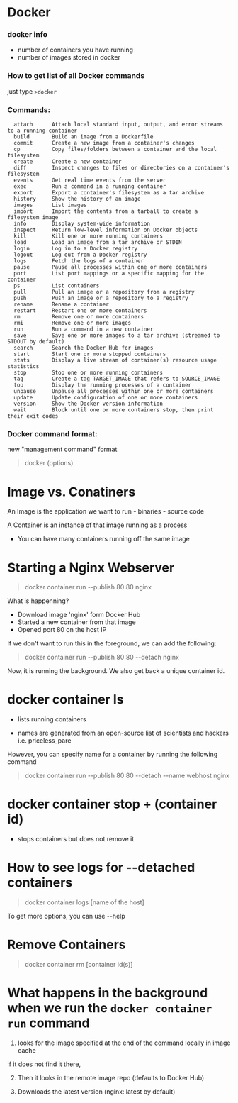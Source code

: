 # Docker 

### docker info
- number of containers you have running
- number of images stored in docker


### How to get list of all Docker commands

just type `>docker`

### Commands:
```
  attach      Attach local standard input, output, and error streams to a running container
  build       Build an image from a Dockerfile
  commit      Create a new image from a container's changes
  cp          Copy files/folders between a container and the local filesystem
  create      Create a new container
  diff        Inspect changes to files or directories on a container's filesystem
  events      Get real time events from the server
  exec        Run a command in a running container
  export      Export a container's filesystem as a tar archive
  history     Show the history of an image
  images      List images
  import      Import the contents from a tarball to create a filesystem image
  info        Display system-wide information
  inspect     Return low-level information on Docker objects
  kill        Kill one or more running containers
  load        Load an image from a tar archive or STDIN
  login       Log in to a Docker registry
  logout      Log out from a Docker registry
  logs        Fetch the logs of a container
  pause       Pause all processes within one or more containers
  port        List port mappings or a specific mapping for the container
  ps          List containers
  pull        Pull an image or a repository from a registry
  push        Push an image or a repository to a registry
  rename      Rename a container
  restart     Restart one or more containers
  rm          Remove one or more containers
  rmi         Remove one or more images
  run         Run a command in a new container
  save        Save one or more images to a tar archive (streamed to STDOUT by default)
  search      Search the Docker Hub for images
  start       Start one or more stopped containers
  stats       Display a live stream of container(s) resource usage statistics
  stop        Stop one or more running containers
  tag         Create a tag TARGET_IMAGE that refers to SOURCE_IMAGE
  top         Display the running processes of a container
  unpause     Unpause all processes within one or more containers
  update      Update configuration of one or more containers
  version     Show the Docker version information
  wait        Block until one or more containers stop, then print their exit codes
```


### Docker command format:

new "management command" format 

> docker <command> <sub-command> (options)


# Image vs. Conatiners

An Image is the application we want to run
	- binaries
	- source code

A Container is an instance of that image running as a process
- You can have many containers running off the same image

# Starting a Nginx Webserver

> docker container run --publish 80:80 nginx

What is happenning? 
- Download image 'nginx' form Docker Hub
- Started a new container from that image
- Opened port 80 on the host IP

If we don't want to run this in the foreground, we can add the following:

> docker container run --publish 80:80 --detach nginx

Now, it is running the background. We also get back a unique container id. 

# docker container ls 
- lists running containers 

- names are generated from an open-source list of scientists and hackers i.e. priceless_pare

However, you can specify name for a container by running the following command

> docker container run --publish 80:80 --detach --name webhost nginx


# docker container stop + (container id)
- stops containers but does not remove it


# How to see logs for --detached containers

> docker container logs [name of the host]

To get more options, you can use --help


# Remove Containers

> docker container rm [container id(s)]


# What happens in the background when we run the `docker container run` command

1. looks for the image specified at the end of the command locally in image cache

if it does not find it there, 

2. Then it looks in the remote image repo (defaults to Docker Hub)

3. Downloads the latest version (nginx: latest by default)











